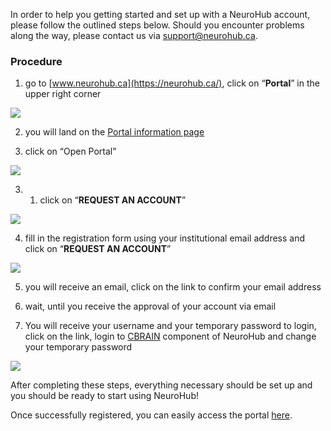 In order to help you getting started and set up with a NeuroHub account, please follow the outlined steps below. Should you encounter problems along the way, please contact us via support@neurohub.ca.


### Procedure

1. go to [www.neurohub.ca](https://neurohub.ca/), click on “**Portal**” in the upper right corner

![](https://github.com/neurohub/neurohub_documentation/blob/master/images/start_beta.png)

2. you will land on the [Portal information page](https://neurohub.ca/portal.html)

3. click on “Open Portal” 

![](https://github.com/neurohub/neurohub_documentation/blob/master/images/portal_info.png)

3. 1. click on “**REQUEST AN ACCOUNT**” 

![](https://github.com/neurohub/neurohub_documentation/blob/master/images/request_account.png)

4. fill in the registration form using your institutional email address and click on “**REQUEST AN ACCOUNT**” 

![](https://github.com/neurohub/neurohub_documentation/blob/master/images/application_form.png)

5. you will receive an email, click on the link to confirm your email address 

6. wait, until you receive the approval of your account via email 

7. You will receive your username and your temporary password to login, click on the link, login to [CBRAIN](http://www.cbrain.ca/) component of NeuroHub and change your temporary password 

![](https://github.com/neurohub/neurohub_documentation/blob/master/images/cbrain_login.png)

After completing these steps, everything necessary should be set up and you should be ready to start using NeuroHub!

Once successfully registered, you can easily access the portal [here](https://portal.neurohub.ca).

